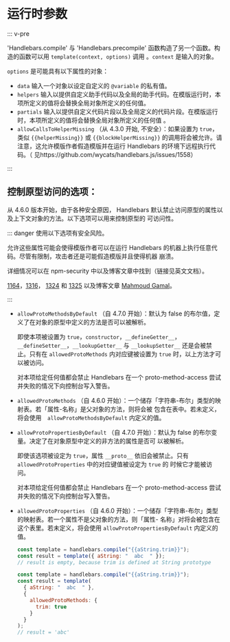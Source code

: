 # 运行时参数

::: v-pre

'Handlebars.compile' 与 'Handlebars.precompile' 函数构造了另一个函数。构造的函数可以用 `template(context, options)` 调用
。`context` 是输入的对象。

`options` 是可能具有以下属性的对象：

- `data` 输入一个对象以设定自定义的 `@variable` 的私有值。
- `helpers` 输入以提供自定义助手代码以及全局的助手代码。在模版运行时，本项所定义的值将会替换全局对象所定义的任何值。
- `partials` 输入以提供自定义代码片段以及全局定义的代码片段。在模版运行时，本项所定义的值将会替换全局对象所定义的任何值
  。
- `allowCallsToHelperMissing` （从 4.3.0 开始, 不安全）：如果设置为 `true`，类似 `{{helperMissing}}` 或
  `{{blockHelperMissing}}` 的调用将会被允许。请注意，这允许模版作者假造模版并在运行 Handlebars 的环境下远程执行代码。（
  见https://github.com/wycats/handlebars.js/issues/1558）

:::

## 控制原型访问的选项：

从 4.6.0 版本开始，由于各种安全原因， Handlebars 默认禁止访问原型的属性以及上下文对象的方法。以下选项可以用来控制原型的
可访问性。

::: danger 使用以下选项有安全风险。

允许这些属性可能会使得模版作者可以在运行 Handlebars 的机器上执行任意代码。尽管有限制，攻击者还是可能假造模版并且使得机器
崩溃。

详细情况可以在 npm-security 中以及博客文章中找到（链接见英文文档）。

[1164](https://www.npmjs.com/advisories/1164)，[1316](https://www.npmjs.com/advisories/1316)，
[1324](https://www.npmjs.com/advisories/1324) 和 [1325](https://www.npmjs.com/advisories/1325) 以及博客文章
[Mahmoud Gamal](http://mahmoudsec.blogspot.com/2019/04/handlebars-template-injection-and-rce.html)。

:::

- `allowProtoMethodsByDefault` （自 4.7.0 开始）：默认为 false 的布尔值，定义了在对象的原型中定义的方法是否可以被解析。

  即使本项被设置为 `true`，`constructor`，`__defineGetter__`，`__defineSetter__`，`__lookupGetter__` 与
  `__lookupSetter__` 还是会被禁止。只有在 `allowedProtoMethods` 内对应键被设置为 `true` 时，以上方法才可以被访问。

  对本项给定任何值都会禁止 Handlebars 在一个 proto-method-access 尝试并失败的情况下向控制台写入警告。

- `allowedProtoMethods` （自 4.6.0 开始）：一个储存「字符串-布尔」类型的映射表。若「属性-名称」是父对象的方法，则将会被
  包含在表中。若未定义，将会使用　`allowProtoMethodsByDefault` 内定义的值。

- `allowProtoPropertiesByDefault` （自 4.7.0 开始）：默认为 false 的布尔变量。决定了在对象原型中定义的非方法的属性是否可
  以被解析。

  即使该选项被设定为 `true`，属性 `__proto__` 依旧会被禁止。只有 `allowedProtoProperties` 中的对应键值被设定为 `true` 的
  时候它才能被访问。

  对本项给定任何值都会禁止 Handlebars 在一个 proto-method-access 尝试并失败的情况下向控制台写入警告。

- `allowedProtoProperties` （自 4.6.0 开始）：一个储存「字符串-布尔」类型的映射表。若一个属性不是父对象的方法，则「属性-
  名称」对将会被包含在这个表里。若未定义，将会使用 `allowProtoPropertiesByDefault` 内定义的值。

  ```js
  const template = handlebars.compile("{{aString.trim}}");
  const result = template({ aString: "  abc  " });
  // result is empty, because trim is defined at String prototype
  ```

  ```js
  const template = handlebars.compile("{{aString.trim}}");
  const result = template(
    { aString: "  abc  " },
    {
      allowedProtoMethods: {
        trim: true
      }
    }
  );
  // result = 'abc'
  ```
